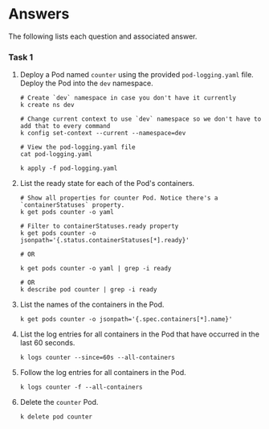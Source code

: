 # Answers

The following lists each question and associated answer.

### Task 1

1. Deploy a Pod named `counter` using the provided `pod-logging.yaml` file. Deploy the Pod into the `dev` namespace.

    ```
    # Create `dev` namespace in case you don't have it currently
    k create ns dev

    # Change current context to use `dev` namespace so we don't have to add that to every command
    k config set-context --current --namespace=dev

    # View the pod-logging.yaml file
    cat pod-logging.yaml

    k apply -f pod-logging.yaml
    ```

1. List the ready state for each of the Pod's containers.

    ```
    # Show all properties for counter Pod. Notice there's a `containerStatuses` property.
    k get pods counter -o yaml

    # Filter to containerStatuses.ready property
    k get pods counter -o jsonpath='{.status.containerStatuses[*].ready}'

    # OR

    k get pods counter -o yaml | grep -i ready

    # OR
    k describe pod counter | grep -i ready

    ```

1. List the names of the containers in the Pod.

    ```
    k get pods counter -o jsonpath='{.spec.containers[*].name}'
    
    ```

1. List the log entries for all containers in the Pod that have occurred in the last 60 seconds.

    ```
    k logs counter --since=60s --all-containers
    ```

1. Follow the log entries for all containers in the Pod.

    ```
    k logs counter -f --all-containers
    ```

1. Delete the `counter` Pod.

    ```
    k delete pod counter
    ```